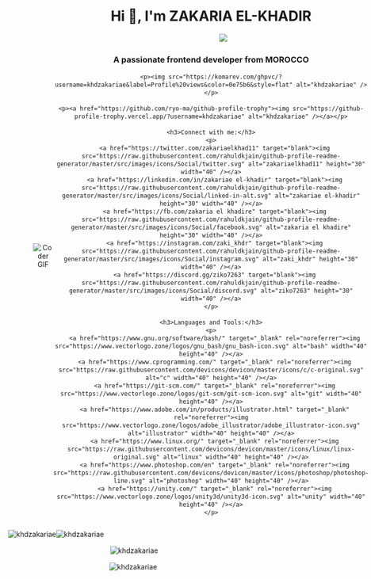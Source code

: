 <div style="display: flex; justify-content: space-around; align-items: center;">
  <div style="flex: 1; text-align: center;">
    <img alt="Coder GIF" src="https://raw.githubusercontent.com/TheDudeThatCode/TheDudeThatCode/master/Assets/Developer.gif" width="500" height="350" style="margin-left: 50px;" />
  </div>
  <div style="flex: 1; text-align: center;">
    <h1>Hi 👋, I'm ZAKARIA EL-KHADIR</h1>
    <img width="100" src="https://acegif.com/wp-content/gif/thinking-emoji-30.gif" style="margin-left: 50px;" />
    <h3>A passionate frontend developer from MOROCCO</h3>

    <p><img src="https://komarev.com/ghpvc/?username=khdzakariae&label=Profile%20views&color=0e75b6&style=flat" alt="khdzakariae" /></p>

    <p><a href="https://github.com/ryo-ma/github-profile-trophy"><img src="https://github-profile-trophy.vercel.app/?username=khdzakariae" alt="khdzakariae" /></a></p>

    <h3>Connect with me:</h3>
    <p>
      <a href="https://twitter.com/zakariaelkhad11" target="blank"><img src="https://raw.githubusercontent.com/rahuldkjain/github-profile-readme-generator/master/src/images/icons/Social/twitter.svg" alt="zakariaelkhad11" height="30" width="40" /></a>
      <a href="https://linkedin.com/in/zakariae el-khadir" target="blank"><img src="https://raw.githubusercontent.com/rahuldkjain/github-profile-readme-generator/master/src/images/icons/Social/linked-in-alt.svg" alt="zakariae el-khadir" height="30" width="40" /></a>
      <a href="https://fb.com/zakaria el khadire" target="blank"><img src="https://raw.githubusercontent.com/rahuldkjain/github-profile-readme-generator/master/src/images/icons/Social/facebook.svg" alt="zakaria el khadire" height="30" width="40" /></a>
      <a href="https://instagram.com/zaki_khdr" target="blank"><img src="https://raw.githubusercontent.com/rahuldkjain/github-profile-readme-generator/master/src/images/icons/Social/instagram.svg" alt="zaki_khdr" height="30" width="40" /></a>
      <a href="https://discord.gg/ziko7263" target="blank"><img src="https://raw.githubusercontent.com/rahuldkjain/github-profile-readme-generator/master/src/images/icons/Social/discord.svg" alt="ziko7263" height="30" width="40" /></a>
    </p>

    <h3>Languages and Tools:</h3>
    <p>
      <a href="https://www.gnu.org/software/bash/" target="_blank" rel="noreferrer"><img src="https://www.vectorlogo.zone/logos/gnu_bash/gnu_bash-icon.svg" alt="bash" width="40" height="40" /></a>
      <a href="https://www.cprogramming.com/" target="_blank" rel="noreferrer"><img src="https://raw.githubusercontent.com/devicons/devicon/master/icons/c/c-original.svg" alt="c" width="40" height="40" /></a>
      <a href="https://git-scm.com/" target="_blank" rel="noreferrer"><img src="https://www.vectorlogo.zone/logos/git-scm/git-scm-icon.svg" alt="git" width="40" height="40" /></a>
      <a href="https://www.adobe.com/in/products/illustrator.html" target="_blank" rel="noreferrer"><img src="https://www.vectorlogo.zone/logos/adobe_illustrator/adobe_illustrator-icon.svg" alt="illustrator" width="40" height="40" /></a>
      <a href="https://www.linux.org/" target="_blank" rel="noreferrer"><img src="https://raw.githubusercontent.com/devicons/devicon/master/icons/linux/linux-original.svg" alt="linux" width="40" height="40" /></a>
      <a href="https://www.photoshop.com/en" target="_blank" rel="noreferrer"><img src="https://raw.githubusercontent.com/devicons/devicon/master/icons/photoshop/photoshop-line.svg" alt="photoshop" width="40" height="40" /></a>
      <a href="https://unity.com/" target="_blank" rel="noreferrer"><img src="https://www.vectorlogo.zone/logos/unity3d/unity3d-icon.svg" alt="unity" width="40" height="40" /></a>
    </p>
  </div>
</div>

<div style="clear: both;"></div>

<div style="text-align: center;">
  <p><img align="left" src="https://github-readme-stats.vercel.app/api/top-langs?username=khdzakariae&show_icons=true&locale=en&layout=compact" alt="khdzakariae" /></p>
  <p>&nbsp;<img align="center"

  <p><img align="left" src="https://github-readme-stats.vercel.app/api/top-langs?username=khdzakariae&show_icons=true&locale=en&layout=compact" alt="khdzakariae" /></p>

  <p>&nbsp;<img align="center" src="https://github-readme-stats.vercel.app/api?username=khdzakariae&show_icons=true&locale=en" alt="khdzakariae" /></p>

  <p><img align="center" src="https://github-readme-streak-stats.herokuapp.com/?user=khdzakariae&" alt="khdzakariae" /></p>
</div>


